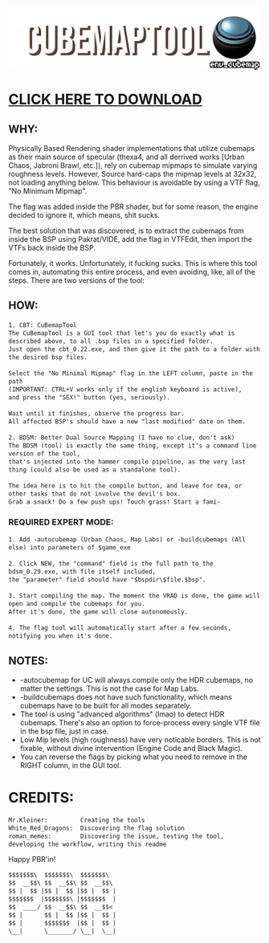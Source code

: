 ![img](cubemap_tool.png)

# [CLICK HERE TO DOWNLOAD](https://github.com/MrKleiner/cbtool/releases/latest)

## WHY:

Physically Based Rendering shader implementations that utilize cubemaps as their main source of specular
(thexa4, and all derrived works [Urban Chaos, Jabroni Brawl, etc.]), rely on cubemap mipmaps to simulate varying roughness levels.
However, Source hard-caps the mipmap levels at 32x32, not loading anything below.
This behaviour is avoidable by using a VTF flag, "No Minimum Mipmap".

The flag was added inside the PBR shader, but for some reason, the engine decided to ignore it, which means, shit sucks.

The best solution that was discovered, is to extract the cubemaps from inside the BSP using Pakrat/VIDE,
add the flag in VTFEdit, then import the VTFs back inside the BSP.

Fortunately, it works. Unfortunately, it fucking sucks.
This is where this tool comes in, automating this entire process, and even avoiding, like, all of the steps.
There are two versions of the tool:


## HOW:

```
1. CBT: CuBemapTool
The CuBemapTool is a GUI tool that let's you do exactly what is described above, to all .bsp files in a specified folder.
Just open the cbt_0.22.exe, and then give it the path to a folder with the desired bsp files.

Select the "No Minimal Mipmap" flag in the LEFT column, paste in the path 
(IMPORTANT: CTRL+V works only if the english keyboard is active),
and press the "SEX!" button (yes, seriously).

Wait until it finishes, observe the progress bar.
All affected BSP's should have a new "last modified" date on them.

2. BDSM: Better Dual Source Mapping (I have no clue, don't ask)
The BDSM (tool) is exactly the same thing, except it's a command line version of the tool, 
that's injected into the hammer compile pipeline, as the very last thing (could also be used as a standalone tool).

The idea here is to hit the compile button, and leave for tea, or other tasks that do not involve the devil's box.
Grab a snack! Do a few push ups! Touch grass! Start a fami-
```

### REQUIRED EXPERT MODE:
```
1. Add -autocubemap (Urban Chaos, Map Labs) or -buildcubemaps (All else) into parameters of $game_exe

2. Click NEW, the "command" field is the full path to the bdsm_0.29.exe, with file itself included, 
the "parameter" field should have "$bspdir\$file.$bsp".

3. Start compiling the map. The moment the VRAD is done, the game will open and compile the cubemaps for you. 
After it's done, the game will close autonomously.

4. The flag tool will automatically start after a few seconds, notifying you when it's done.
```




## NOTES:

* -autocubemap for UC will always compile only the HDR cubemaps, no matter the settings. This is not the case for Map Labs.
* -buildcubemaps does not have such functionality, which means cubemaps have to be built for all modes separately.
* The tool is using "advanced algorithms" (lmao) to detect HDR cubemaps. There's also an option to force-process every single VTF file in the bsp file, just in case.
* Low Mip levels (high roughness) have very noticable borders. This is not fixable, without divine intervention (Engine Code and Black Magic).
* You can reverse the flags by picking what you need to remove in the RIGHT column, in the GUI tool.




# CREDITS:

```
Mr.Kleiner:         Creating the tools
White_Red_Dragons:  Discovering the flag solution
roman_memes:        Discovering the issue, testing the tool, developing the workflow, writing this readme
```






Happy PBR'in!

```
$$$$$$$\  $$$$$$$\  $$$$$$$\  
$$  __$$\ $$  __$$\ $$  __$$\ 
$$ |  $$ |$$ |  $$ |$$ |  $$ |
$$$$$$$  |$$$$$$$\ |$$$$$$$  |
$$  ____/ $$  __$$\ $$  __$$< 
$$ |      $$ |  $$ |$$ |  $$ |
$$ |      $$$$$$$  |$$ |  $$ |
\__|      \_______/ \__|  \__|
```
